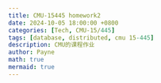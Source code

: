 ```yaml
---
title: CMU-15445 homework2
date: 2024-10-05 18:00:00 +0800
categories: [Tech, CMU-15/445]
tags: [database, distributed, cmu 15-445]
description: CMU的课程作业
author: Payne
math: true
mermaid: true
---
```


